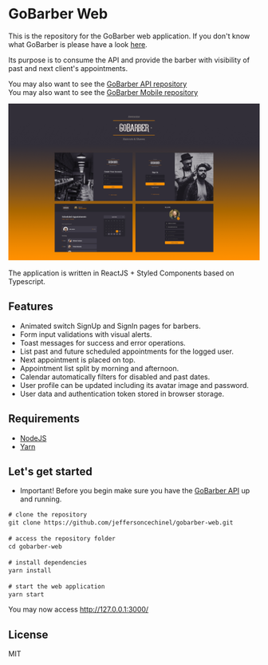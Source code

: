 # GoBarber Web

This is the repository for the GoBarber web application.
If you don't know what GoBarber is please have a look [here](https://github.com/jeffersoncechinel/gobarber).

Its purpose is to consume the API and provide the barber with visibility of past and next client's appointments.

You may also want to see the [GoBarber API repository](https://github.com/jeffersoncechinel/gobarber-api)  
You may also want to see the [GoBarber Mobile repository](https://github.com/jeffersoncechinel/gobarber-mobile)

![Data Flow](resources/gobarber-web.png?raw=true "Data Flow")

The application is written in ReactJS + Styled Components based on Typescript.

Features
----
 - Animated switch SignUp and SignIn pages for barbers.
 - Form input validations with visual alerts.
 - Toast messages for success and error operations.
 - List past and future scheduled appointments for the logged user.
 - Next appointment is placed on top.
 - Appointment list split by morning and afternoon.
 - Calendar automatically filters for disabled and past dates.
 - User profile can be updated including its avatar image and password.
 - User data and authentication token stored in browser storage.

Requirements
----
* [NodeJS](https://nodejs.org/)
* [Yarn](https://yarnpkg.com/)

Let's get started
----
* Important! Before you begin make sure you have the [GoBarber API](https://github.com/jeffersoncechinel/gobarber-api) up and running.

```
# clone the repository
git clone https://github.com/jeffersoncechinel/gobarber-web.git

# access the repository folder
cd gobarber-web

# install dependencies
yarn install

# start the web application
yarn start
```

You may now access http://127.0.0.1:3000/

License
----

MIT
